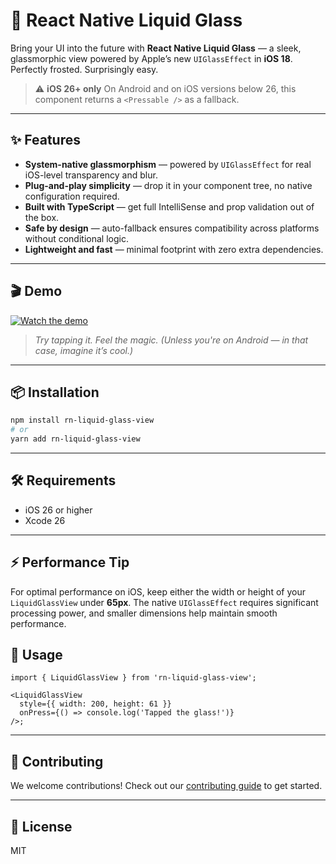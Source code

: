 # 🧊 React Native Liquid Glass

Bring your UI into the future with **React Native Liquid Glass** — a sleek, glassmorphic view powered by Apple’s new `UIGlassEffect` in **iOS 18**. Perfectly frosted. Surprisingly easy.

> ⚠️ **iOS 26+ only**
> On Android and on iOS versions below 26, this component returns a `<Pressable />` as a fallback.

---

## ✨ Features

- **System-native glassmorphism** — powered by `UIGlassEffect` for real iOS-level transparency and blur.
- **Plug-and-play simplicity** — drop it in your component tree, no native configuration required.
- **Built with TypeScript** — get full IntelliSense and prop validation out of the box.
- **Safe by design** — auto-fallback ensures compatibility across platforms without conditional logic.
- **Lightweight and fast** — minimal footprint with zero extra dependencies.

---

## 🎬 Demo

[![Watch the demo](https://img.youtube.com/vi/v8gXXOGDfE8/0.jpg)](https://youtube.com/shorts/v8gXXOGDfE8?feature=share)

> _Try tapping it. Feel the magic. (Unless you're on Android — in that case, imagine it’s cool.)_

---

## 📦 Installation

```sh
npm install rn-liquid-glass-view
# or
yarn add rn-liquid-glass-view
```

---

## 🛠 Requirements

- iOS 26 or higher
- Xcode 26

---

## ⚡ Performance Tip

For optimal performance on iOS, keep either the width or height of your `LiquidGlassView` under **65px**. The native `UIGlassEffect` requires significant processing power, and smaller dimensions help maintain smooth performance.

## 🚀 Usage

```tsx
import { LiquidGlassView } from 'rn-liquid-glass-view';

<LiquidGlassView
  style={{ width: 200, height: 61 }}
  onPress={() => console.log('Tapped the glass!')}
/>;
```

---

## 🤝 Contributing

We welcome contributions! Check out our [contributing guide](CONTRIBUTING.md) to get started.

---

## 📄 License

MIT
